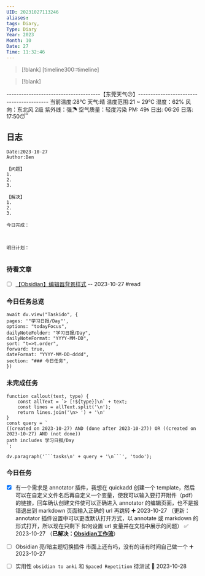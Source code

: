 ```yaml
---
UID: 20231027113246
aliases: 
tags: Diary,
Type: Diary
Year: 2023
Month: 10
Date: 27
Time: 11:32:46
---
```

> [!blank] 
> [timeline300::timeline]

>[!blank]
> 
--------------------------------------【东莞天气😕】-----------------------------------------
当前温度:28℃
天气:晴
温度范围:21 ~ 29℃
湿度：62%
风向：东北风 2级
紫外线：强☂
空气质量：轻度污染 PM: 49🌀
日出: 06:26 日落: 17:50😴

## 日志

```
Date:2023-10-27
Author:Ben

【问题】
1.
2.
3.

【解决】
1.
2.
3.

今日完成：



明日计划：


```




### 待看文章

- [ ] [【Obsidian】编辑器背景样式](https://zhuanlan.zhihu.com/p/513335445) -- 2023-10-27 #read



### 今日任务总览

```dataviewjs
await dv.view("Taskido", {
pages: '"学习日报/Day"',
options: "todayFocus",
dailyNoteFolder: "学习日报/Day",
dailyNoteFormat: "YYYY-MM-DD",
sort: "t=>t.order",
forward: true,
dateFormat: "YYYY-MM-DD-dddd",
section: "### 今日任务",
})
```

### 未完成任务

```dataviewjs
function callout(text, type) {
    const allText = `> [!${type}]\n` + text;
    const lines = allText.split('\n');
    return lines.join('\n> ') + '\n'
}
const query = `
((created on 2023-10-27) AND (done after 2023-10-27)) OR ((created on 2023-10-27) AND (not done))
path includes 学习日报/Day
`;

dv.paragraph('```tasks\n' + query + '\n```', 'todo');
```


### 今日任务

- [x] 有一个需求是 annotator 插件，我想在 quickadd 创建一个 template，然后可以在自定义文件名后再自定义一个变量，使我可以输入要打开附件（pdf）的链接，回车确认创建文件使可以正确进入 annotator 的编辑页面，也不是报错退出到 markdown 页面输入正确的 url 再跳转 ➕ 2023-10-27 （更新：annotator 插件设置中可以更改默认打开方式，以 annotate 或 markdown 的形式打开，所以现在只剩下 如何设置 url 变量并在文档中展示的问题） ✅ 2023-10-27 （**已解决：[Obsidian工作流](学习日报/Obsidian工作流.md#^j0cbvb)**）

- [ ] Obsidian 亮/暗主题切换插件 市面上还有吗，没有的话有时间自己做一个 ➕ 2023-10-27 
- [ ]  实用性 `obsidian to anki` 和 `Spaced Repetition` 待测试 📅 2023-10-28 